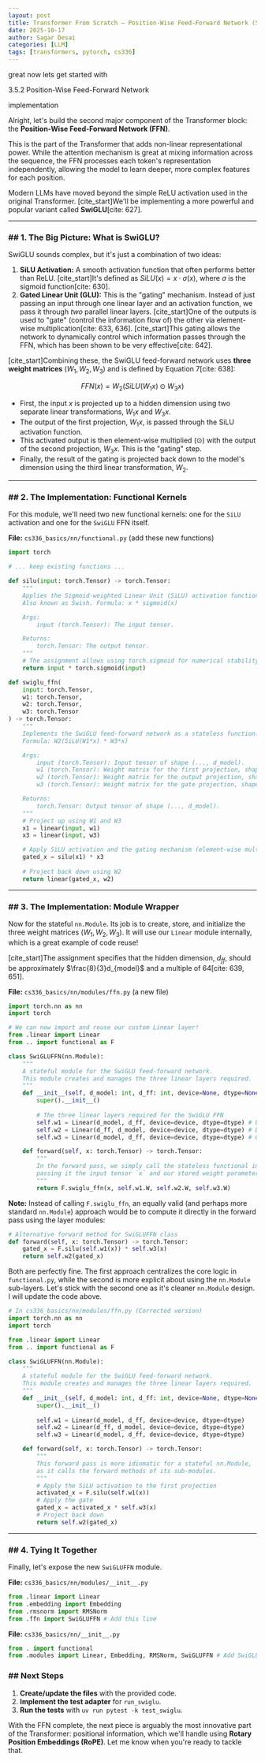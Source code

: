 ```yaml
---
layout: post
title: Transformer From Scratch — Position-Wise Feed-Forward Network (SwiGLU)
date: 2025-10-17
author: Sagar Desai
categories: [LLM]
tags: [transformers, pytorch, cs336]
---
```


great now lets get started with 

3.5.2 Position-Wise Feed-Forward Network

implementation

Alright, let's build the second major component of the Transformer block: the **Position-Wise Feed-Forward Network (FFN)**.

This is the part of the Transformer that adds non-linear representational power. While the attention mechanism is great at mixing information across the sequence, the FFN processes each token's representation independently, allowing the model to learn deeper, more complex features for each position.

Modern LLMs have moved beyond the simple ReLU activation used in the original Transformer. [cite_start]We'll be implementing a more powerful and popular variant called **SwiGLU**[cite: 627].

-----

### \#\# 1. The Big Picture: What is SwiGLU?

SwiGLU sounds complex, but it's just a combination of two ideas:

1.  **SiLU Activation:** A smooth activation function that often performs better than ReLU. [cite_start]It's defined as $SiLU(x) = x \cdot \sigma(x)$, where $\sigma$ is the sigmoid function[cite: 630].
2.  **Gated Linear Unit (GLU):** This is the "gating" mechanism. Instead of just passing an input through one linear layer and an activation function, we pass it through *two* parallel linear layers. [cite_start]One of the outputs is used to "gate" (control the information flow of) the other via element-wise multiplication[cite: 633, 636]. [cite_start]This gating allows the network to dynamically control which information passes through the FFN, which has been shown to be very effective[cite: 642].

[cite_start]Combining these, the SwiGLU feed-forward network uses **three weight matrices** ($W_1, W_2, W_3$) and is defined by Equation 7[cite: 638]:

$$FFN(x) = W_2(SiLU(W_1x) \odot W_3x)$$

  * First, the input $x$ is projected up to a hidden dimension using two separate linear transformations, $W_1x$ and $W_3x$.
  * The output of the first projection, $W_1x$, is passed through the SiLU activation function.
  * This activated output is then element-wise multiplied ($\odot$) with the output of the second projection, $W_3x$. This is the "gating" step.
  * Finally, the result of the gating is projected back down to the model's dimension using the third linear transformation, $W_2$.

-----

### \#\# 2. The Implementation: Functional Kernels

For this module, we'll need two new functional kernels: one for the `SiLU` activation and one for the `SwiGLU` FFN itself.

**File:** `cs336_basics/nn/functional.py` (add these new functions)

```python
import torch

# ... keep existing functions ...

def silu(input: torch.Tensor) -> torch.Tensor:
    """
    Applies the Sigmoid-weighted Linear Unit (SiLU) activation function.
    Also known as Swish. Formula: x * sigmoid(x)

    Args:
        input (torch.Tensor): The input tensor.

    Returns:
        torch.Tensor: The output tensor.
    """
    # The assignment allows using torch.sigmoid for numerical stability.
    return input * torch.sigmoid(input)

def swiglu_ffn(
    input: torch.Tensor,
    w1: torch.Tensor,
    w2: torch.Tensor,
    w3: torch.Tensor
) -> torch.Tensor:
    """
    Implements the SwiGLU feed-forward network as a stateless function.
    Formula: W2(SiLU(W1*x) * W3*x)

    Args:
        input (torch.Tensor): Input tensor of shape (..., d_model).
        w1 (torch.Tensor): Weight matrix for the first projection, shape (d_ff, d_model).
        w2 (torch.Tensor): Weight matrix for the output projection, shape (d_model, d_ff).
        w3 (torch.Tensor): Weight matrix for the gate projection, shape (d_ff, d_model).

    Returns:
        torch.Tensor: Output tensor of shape (..., d_model).
    """
    # Project up using W1 and W3
    x1 = linear(input, w1)
    x3 = linear(input, w3)

    # Apply SiLU activation and the gating mechanism (element-wise multiplication)
    gated_x = silu(x1) * x3
    
    # Project back down using W2
    return linear(gated_x, w2)
```

-----

### \#\# 3. The Implementation: Module Wrapper

Now for the stateful `nn.Module`. Its job is to create, store, and initialize the three weight matrices ($W_1, W_2, W_3$). It will use our `Linear` module internally, which is a great example of code reuse!

[cite_start]The assignment specifies that the hidden dimension, $d_{ff}$, should be approximately $\frac{8}{3}d_{model}$ and a multiple of 64[cite: 639, 651].

**File:** `cs336_basics/nn/modules/ffn.py` (a new file)

```python
import torch.nn as nn
import torch

# We can now import and reuse our custom Linear layer!
from .linear import Linear
from .. import functional as F

class SwiGLUFFN(nn.Module):
    """
    A stateful module for the SwiGLU feed-forward network.
    This module creates and manages the three linear layers required.
    """
    def __init__(self, d_model: int, d_ff: int, device=None, dtype=None):
        super().__init__()
        
        # The three linear layers required for the SwiGLU FFN
        self.w1 = Linear(d_model, d_ff, device=device, dtype=dtype) # Up-projection
        self.w2 = Linear(d_ff, d_model, device=device, dtype=dtype) # Down-projection
        self.w3 = Linear(d_model, d_ff, device=device, dtype=dtype) # Gate projection

    def forward(self, x: torch.Tensor) -> torch.Tensor:
        """
        In the forward pass, we simply call the stateless functional implementation,
        passing it the input tensor `x` and our stored weight parameters.
        """
        return F.swiglu_ffn(x, self.w1.W, self.w2.W, self.w3.W)

```

**Note:** Instead of calling `F.swiglu_ffn`, an equally valid (and perhaps more standard `nn.Module`) approach would be to compute it directly in the forward pass using the layer modules:

```python
# Alternative forward method for SwiGLUFFN class
def forward(self, x: torch.Tensor) -> torch.Tensor:
    gated_x = F.silu(self.w1(x)) * self.w3(x)
    return self.w2(gated_x)
```

Both are perfectly fine. The first approach centralizes the core logic in `functional.py`, while the second is more explicit about using the `nn.Module` sub-layers. Let's stick with the second one as it's cleaner `nn.Module` design. I will update the code above.

```python
# In cs336_basics/nn/modules/ffn.py (Corrected version)
import torch.nn as nn
import torch

from .linear import Linear
from .. import functional as F

class SwiGLUFFN(nn.Module):
    """
    A stateful module for the SwiGLU feed-forward network.
    This module creates and manages the three linear layers required.
    """
    def __init__(self, d_model: int, d_ff: int, device=None, dtype=None):
        super().__init__()
        
        self.w1 = Linear(d_model, d_ff, device=device, dtype=dtype)
        self.w2 = Linear(d_ff, d_model, device=device, dtype=dtype)
        self.w3 = Linear(d_model, d_ff, device=device, dtype=dtype)

    def forward(self, x: torch.Tensor) -> torch.Tensor:
        """
        This forward pass is more idiomatic for a stateful nn.Module,
        as it calls the forward methods of its sub-modules.
        """
        # Apply the SiLU activation to the first projection
        activated_x = F.silu(self.w1(x))
        # Apply the gate
        gated_x = activated_x * self.w3(x)
        # Project back down
        return self.w2(gated_x)

```

-----

### \#\# 4. Tying It Together

Finally, let's expose the new `SwiGLUFFN` module.

**File:** `cs336_basics/nn/modules/__init__.py`

```python
from .linear import Linear
from .embedding import Embedding
from .rmsnorm import RMSNorm
from .ffn import SwiGLUFFN # Add this line
```

**File:** `cs336_basics/nn/__init__.py`

```python
from . import functional
from .modules import Linear, Embedding, RMSNorm, SwiGLUFFN # Add SwiGLUFFN here
```

### \#\# Next Steps

1.  **Create/update the files** with the provided code.
2.  **Implement the test adapter** for `run_swiglu`.
3.  **Run the tests** with `uv run pytest -k test_swiglu`.

With the FFN complete, the next piece is arguably the most innovative part of the Transformer: positional information, which we'll handle using **Rotary Position Embeddings (RoPE)**. Let me know when you're ready to tackle that.


